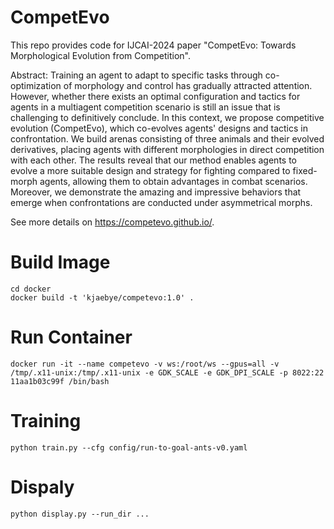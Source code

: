 # CompetEvo
This repo provides code for IJCAI-2024 paper "CompetEvo: Towards Morphological Evolution from Competition". 

Abstract: Training an agent to adapt to specific tasks through co-optimization of morphology and control has gradually attracted attention. However, whether there exists an optimal configuration and tactics for agents in a multiagent competition scenario is still an issue that is challenging to definitively conclude. In this context, we propose competitive evolution (CompetEvo), which co-evolves agents' designs and tactics in confrontation. We build arenas consisting of three animals and their evolved derivatives, placing agents with different morphologies in direct competition with each other. The results reveal that our method enables agents to evolve a more suitable design and strategy for fighting compared to fixed-morph agents, allowing them to obtain advantages in combat scenarios. Moreover, we demonstrate the amazing and impressive behaviors that emerge when confrontations are conducted under asymmetrical morphs.

See more details on https://competevo.github.io/.

# Build Image
```
cd docker
docker build -t 'kjaebye/competevo:1.0' . 
```

# Run Container
```
docker run -it --name competevo -v ws:/root/ws --gpus=all -v /tmp/.x11-unix:/tmp/.x11-unix -e GDK_SCALE -e GDK_DPI_SCALE -p 8022:22 11aa1b03c99f /bin/bash
```

# Training
```
python train.py --cfg config/run-to-goal-ants-v0.yaml
```

# Dispaly
```
python display.py --run_dir ...
```
